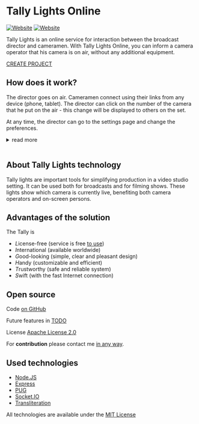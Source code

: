 # Tally Lights Online

[![Website](https://img.shields.io/website?down_color=%23EC7C26&down_message=offline&label=website&up_message=online&url=http%3A%2F%2Ftally-lights.bouhartsev.top%2F)](https://tally-lights.bouhartsev.top/ "Go to Tally Lights")
[![Website](https://img.shields.io/badge/made%20by-bouhartsev-%23E8252F)](https://bouhartsev.top/ "Go to bouhartsev.top")

Tally Lights is an online service for interaction between the broadcast director and cameramen. With Tally Lights Online, you can inform a camera operator that his camera is on air, without any additional equipment.

[CREATE PROJECT](https://tally-lights.bouhartsev.top/new "Create Tallу Lights project")

## How does it work?

The director goes on air. Cameramen connect using their links from any device (phone, tablet). The director can click on the number of the camera that he put on the air - this change will be displayed to others on the set.

At any time, the director can go to the settings page and change the preferences.

<details><summary>read more</summary>

<br />

### Director page

Green means that the camera is in preview mode, red means the camera is on the air. The camera can be put on the air only after the preview. But double-clicking on the button immediately turns the camera into "on air" mode.

If the camera is not connected, the button with its number has an orange border.

The director can remove selection from all cameras by clicking on the "No camera" button.

### Operator page

All possible modes and statuses displayed on the operator's page:
- preview (green background)
- on air (red background)
- offline (orange foreground):
- camera doesn't exist
- camera is disconnected

### Settings page

Available preferences:
- Project title (it will be used in URL and etc.): 3-18 length, only latin characters, digits and dashes
- Cameras quantity (amount of cameras on the set): 1-255 number

Future preferences (not implemented yet):
- Sound (default sound signals for cameramen): true or false

Under preferences you can find links to director's and operators' pages. It will ONLY work if you are live. You can copy links to send it. Send links with caution: in the current version we are NOT support any kind of password.

Live mode allows to connect (or disconnect) all participants. It is made for the purposes of security and optimization of the application. To change status switch "broadcast" button at the bottom of settings page. Еhe live mode will turn off automatically at the time specified under the button in case of inactivity.

### Video tutorial

Coming soon
<!-- iframe -->

</details>

<br />

## About Tally Lights technology

Tally lights are important tools for simplifying production in a video studio setting. It can be used both for broadcasts and for filming shows. These lights show which camera is currently live, benefiting both camera operators and on-screen persons.

## Advantages of the solution

The Tally is
- *L*icense-free (service is free [to use][1])
- *I*nternational (available worldwide)
- *G*ood-looking (simple, clear and pleasant design)
- *H*andy (customizable and efficient)
- *T*rustworthy (safe and reliable system)
- *S*wift (with the fast Internet connection)

<!-- for low-budget projects especially -->

## Open source

Code [on GitHub](https://github.com/bouhartsev/tally-lights/)

Future features in [TODO](https://github.com/bouhartsev/tally-lights/projects/1)

License [Apache License 2.0][1]

For **contribution** please contact me [in any way](https://bouhartsev.top/#contacts "Go to contacts").

## Used technologies

- [Node.JS](https://github.com/nodejs/node "To source")
- [Express](https://github.com/expressjs/express "To source")
- [PUG](https://github.com/pugjs/pug "To source")
- [Socket.IO](https://github.com/socketio/socket.io "To source")
- [Transliteration](https://github.com/dzcpy/transliteration "To source")

All technologies are available under the [MIT License](https://opensource.org/licenses/MIT)

[1]: https://github.com/bouhartsev/tally-lights/blob/main/LICENSE.md (Go to the License)